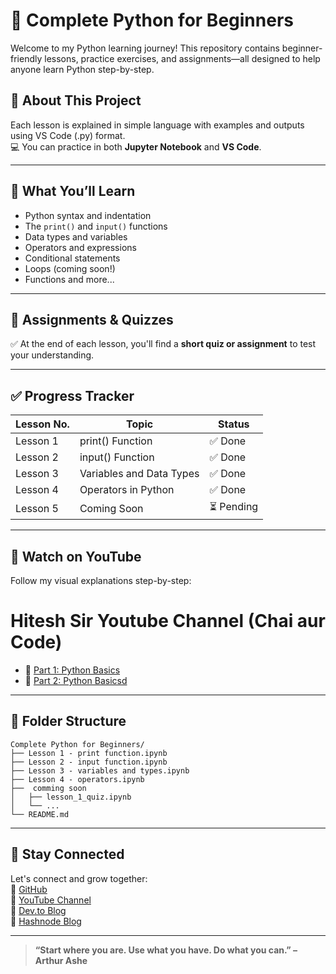 
# 🐍 Complete Python for Beginners

Welcome to my Python learning journey! This repository contains beginner-friendly lessons, practice exercises, and assignments—all designed to help anyone learn Python step-by-step.

## 📘 About This Project

Each lesson is explained in simple language with examples and outputs using VS Code (.py) format.  
💻 You can practice in both **Jupyter Notebook** and **VS Code**.

---

## 🎯 What You’ll Learn

- Python syntax and indentation  
- The `print()` and `input()` functions  
- Data types and variables  
- Operators and expressions  
- Conditional statements  
- Loops (coming soon!)  
- Functions and more...

---

## 🧠 Assignments & Quizzes

✅ At the end of each lesson, you'll find a **short quiz or assignment** to test your understanding.

---

## ✅ Progress Tracker

| Lesson No. | Topic                         | Status   |
|------------|-------------------------------|----------|
| Lesson 1   | print() Function              | ✅ Done   |
| Lesson 2   | input() Function              | ✅ Done   |
| Lesson 3   | Variables and Data Types      | ✅ Done   |
| Lesson 4   | Operators in Python           | ✅ Done   |
| Lesson 5   | Coming Soon                   | ⏳ Pending |

---

## 🎥 Watch on YouTube 

Follow my visual explanations step-by-step:

# Hitesh Sir Youtube Channel  (Chai aur Code)
- 🔗 [Part 1: Python Basics](https://youtu.be/v9bOWjwdTlg?si=E1wP2YOkY7ir3fzi)
- 🔗 [Part 2: Python Basicsd](https://youtu.be/Cri8__uGk-g?si=aQJlPLS7PQH7dJoG)

---

## 📂 Folder Structure

```
Complete Python for Beginners/
├── Lesson 1 - print function.ipynb
├── Lesson 2 - input function.ipynb
├── Lesson 3 - variables and types.ipynb
├── Lesson 4 - operators.ipynb
├──  comming soon
│   ├── lesson_1_quiz.ipynb
│   └── ...
└── README.md
```

---

## 🙌 Stay Connected

Let's connect and grow together:  
🔗 [GitHub](https://github.com/Syed-Moinuddin2025)  
🔗 [YouTube Channel](https://www.youtube.com/@Learn_More-and-Earn_More-Syed)  
🔗 [Dev.to Blog](https://dev.to/syed_moin)  
🔗 [Hashnode Blog](https://syedmoin.hashnode.dev/)

---

> **“Start where you are. Use what you have. Do what you can.” – Arthur Ashe**
